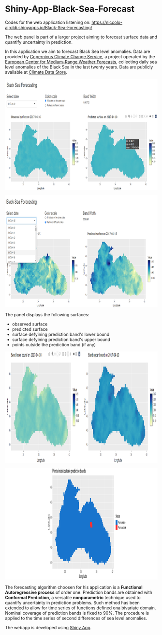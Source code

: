 # Shiny-App-Black-Sea-Forecast

Codes for the web application listening on: https://niccolo-ajroldi.shinyapps.io/Black-Sea-Forecasting/

The web panel is part of a larger project aiming to forecast surface data and quantify uncertainty in prediction. 

In this application we aim to forecast Black Sea level anomalies.
Data are provided by [Copernicus Climate Change Service](https://climate.copernicus.eu/), a project operated by the [European Center for Medium-Range Weather Forecasts](https://www.ecmwf.int/), collecting daily sea level anomalies of the Black Sea in the last twenty years. Data are publicly available at [Climate Data Store](https://cds.climate.copernicus.eu/cdsapp#!/dataset/satellite-sea-level-black-sea?tab=overview).

<p align="center">
  <img src="https://github.com/Niccolo-Ajroldi/Shiny-App-Black-Sea-Forecast/blob/master/Pics/Screenshot_APP_1.png" width="941.5" height="367.5" />
</p>

<p align="center">
  <img src="https://github.com/Niccolo-Ajroldi/Shiny-App-Black-Sea-Forecast/blob/master/Pics/Screenshot_APP_2.png" width="941.5" height="367.5" />
</p>

The panel displays the following surfaces:
- observed surface
- predicted surface
- surface defyining prediction band's lower bound
- surface defyining prediction band's upper bound
- points outside the prediction band (if any)


<p align="center">
  <img src="https://github.com/Niccolo-Ajroldi/Shiny-App-Black-Sea-Forecast/blob/master/Pics/Screenshot_APP_3.png" width="941.5" height="367.5" />
</p>

<p align="center">
  <img src="https://github.com/Niccolo-Ajroldi/Shiny-App-Black-Sea-Forecast/blob/master/Pics/Screenshot_APP_4.png" width="941.5" height="367.5" />
</p>

The forecasting algorithm choosen for his application is a **Functional Autoregressive process** of order one.
Prediction bands are obtained with **Conformal Prediction**, a versatile **nonparametric** technique used to quantify uncertainty in prediction problems. Such method has been extended to allow for time series of functions defined ona bivariate domain. Nominal coverage of prediction bands is fixed to 90%.
The procedure is applied to the time series of second differences of sea level anomalies.

The webapp is developed using [Shiny App](https://shiny.rstudio.com/).
